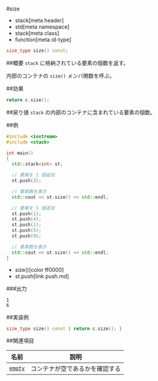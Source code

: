 #size
* stack[meta header]
* std[meta namespace]
* stack[meta class]
* function[meta id-type]

```cpp
size_type size() const;
```

##概要
`stack` に格納されている要素の個数を返す。

内部のコンテナの `size()` メンバ関数を呼ぶ。


##効果
```cpp
return c.size();
```


##戻り値
`stack` の内部のコンテナに含まれている要素の個数。


##例
```cpp
#include <iostream>
#include <stack>

int main()
{
  std::stack<int> st;

  // 要素を 1 個追加
  st.push(3);

  // 要素数を表示
  std::cout << st.size() << std::endl;

  // 要素を 5 個追加
  st.push(1);
  st.push(4);
  st.push(1);
  st.push(5);
  st.push(9);

  // 要素数を表示
  std::cout << st.size() << std::endl;
}
```
* size()[color ff0000]
* st.push[link push.md]

###出力
```
1
6
```

##実装例
```cpp
size_type size() const { return c.size(); }
```

##関連項目

| 名前 | 説明 |
|-----------------------|--------------------------------|
| [`empty`](empty.md) | コンテナが空であるかを確認する |


